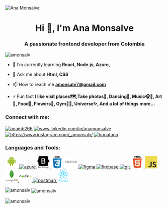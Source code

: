 ![Ana Monsalve](https://github.com/amonsalv/amonsalv/assets/91292255/fe9f46c4-e518-4026-89fe-de6f6385b41e)


<h1 align="center">Hi 👋, I'm Ana Monsalve</h1>
<h3 align="center">A passionate frontend developer from Colombia</h3>

<p align="left"> <img src="https://komarev.com/ghpvc/?username=amonsalv&label=Profile%20views&color=0e75b6&style=flat" alt="amonsalv" /> </p>

- 🌱 I’m currently learning **React, Node.js, Azure,**

- 💬 Ask me about **Html, CSS**

- 📫 How to reach me **amonsalv7@gmail.com**

- ⚡ Fun fact **I like visit places🗺️,Take photos📸, Dancing💃, Music🎧🎵, Art🗿, Food🌮, Flowers🌸, Gym🏋️‍♀️, Universe✨, And a lot of things more...**

<h3 align="left">Connect with me:</h3>
<p align="left">
<a href="https://twitter.com/anamb266" target="blank"><img align="center" src="https://raw.githubusercontent.com/rahuldkjain/github-profile-readme-generator/master/src/images/icons/Social/twitter.svg" alt="anamb266" height="30" width="40" /></a>
<a href="https://linkedin.com/in/www.linkedin.com/in/anamonsalve" target="blank"><img align="center" src="https://raw.githubusercontent.com/rahuldkjain/github-profile-readme-generator/master/src/images/icons/Social/linked-in-alt.svg" alt="www.linkedin.com/in/anamonsalve" height="30" width="40" /></a>
<a href="https://instagram.com/https://www.instagram.com/_amonsalv/" target="blank"><img align="center" src="https://raw.githubusercontent.com/rahuldkjain/github-profile-readme-generator/master/src/images/icons/Social/instagram.svg" alt="https://www.instagram.com/_amonsalv/" height="30" width="40" /></a>
<a href="https://discord.gg/konatana" target="blank"><img align="center" src="https://raw.githubusercontent.com/rahuldkjain/github-profile-readme-generator/master/src/images/icons/Social/discord.svg" alt="konatana" height="30" width="40" /></a>
</p>

<h3 align="left">Languages and Tools:</h3>
<p align="left"> <a href="https://developer.android.com" target="_blank" rel="noreferrer"> <img src="https://raw.githubusercontent.com/devicons/devicon/master/icons/android/android-original-wordmark.svg" alt="android" width="40" height="40"/> </a> <a href="https://azure.microsoft.com/en-in/" target="_blank" rel="noreferrer"> <img src="https://www.vectorlogo.zone/logos/microsoft_azure/microsoft_azure-icon.svg" alt="azure" width="40" height="40"/> </a> <a href="https://getbootstrap.com" target="_blank" rel="noreferrer"> <img src="https://raw.githubusercontent.com/devicons/devicon/master/icons/bootstrap/bootstrap-plain-wordmark.svg" alt="bootstrap" width="40" height="40"/> </a> <a href="https://www.w3schools.com/css/" target="_blank" rel="noreferrer"> <img src="https://raw.githubusercontent.com/devicons/devicon/master/icons/css3/css3-original-wordmark.svg" alt="css3" width="40" height="40"/> </a> <a href="https://expressjs.com" target="_blank" rel="noreferrer"> <img src="https://raw.githubusercontent.com/devicons/devicon/master/icons/express/express-original-wordmark.svg" alt="express" width="40" height="40"/> </a> <a href="https://www.figma.com/" target="_blank" rel="noreferrer"> <img src="https://www.vectorlogo.zone/logos/figma/figma-icon.svg" alt="figma" width="40" height="40"/> </a> <a href="https://firebase.google.com/" target="_blank" rel="noreferrer"> <img src="https://www.vectorlogo.zone/logos/firebase/firebase-icon.svg" alt="firebase" width="40" height="40"/> </a> <a href="https://git-scm.com/" target="_blank" rel="noreferrer"> <img src="https://www.vectorlogo.zone/logos/git-scm/git-scm-icon.svg" alt="git" width="40" height="40"/> </a> <a href="https://www.w3.org/html/" target="_blank" rel="noreferrer"> <img src="https://raw.githubusercontent.com/devicons/devicon/master/icons/html5/html5-original-wordmark.svg" alt="html5" width="40" height="40"/> </a> <a href="https://developer.mozilla.org/en-US/docs/Web/JavaScript" target="_blank" rel="noreferrer"> <img src="https://raw.githubusercontent.com/devicons/devicon/master/icons/javascript/javascript-original.svg" alt="javascript" width="40" height="40"/> </a> <a href="https://www.mongodb.com/" target="_blank" rel="noreferrer"> <img src="https://raw.githubusercontent.com/devicons/devicon/master/icons/mongodb/mongodb-original-wordmark.svg" alt="mongodb" width="40" height="40"/> </a> <a href="https://nodejs.org" target="_blank" rel="noreferrer"> <img src="https://raw.githubusercontent.com/devicons/devicon/master/icons/nodejs/nodejs-original-wordmark.svg" alt="nodejs" width="40" height="40"/> </a> <a href="https://postman.com" target="_blank" rel="noreferrer"> <img src="https://www.vectorlogo.zone/logos/getpostman/getpostman-icon.svg" alt="postman" width="40" height="40"/> </a> <a href="https://reactjs.org/" target="_blank" rel="noreferrer"> <img src="https://raw.githubusercontent.com/devicons/devicon/master/icons/react/react-original-wordmark.svg" alt="react" width="40" height="40"/> </a> </p>

<p><img align="left" src="https://github-readme-stats.vercel.app/api/top-langs?username=amonsalv&show_icons=true&locale=en&layout=compact" alt="amonsalv" /></p>

<p>&nbsp;<img align="center" src="https://github-readme-stats.vercel.app/api?username=amonsalv&show_icons=true&locale=en" alt="amonsalv" /></p>

<p><img align="center" src="https://github-readme-streak-stats.herokuapp.com/?user=amonsalv&" alt="amonsalv" /></p>

